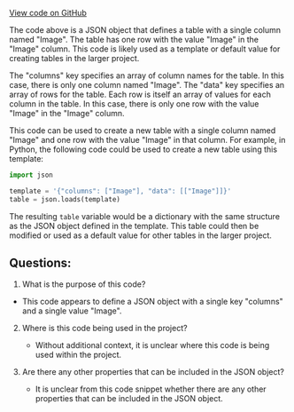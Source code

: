 [View code on GitHub](https://github.com/wandb/weave/examples/app/wandb/run-20230620_192556-f05k0qha/files/media/table/table_0_9982ca78f8148857dcb6.table.json)

The code above is a JSON object that defines a table with a single column named "Image". The table has one row with the value "Image" in the "Image" column. This code is likely used as a template or default value for creating tables in the larger project. 

The "columns" key specifies an array of column names for the table. In this case, there is only one column named "Image". The "data" key specifies an array of rows for the table. Each row is itself an array of values for each column in the table. In this case, there is only one row with the value "Image" in the "Image" column.

This code can be used to create a new table with a single column named "Image" and one row with the value "Image" in that column. For example, in Python, the following code could be used to create a new table using this template:

```python
import json

template = '{"columns": ["Image"], "data": [["Image"]]}'
table = json.loads(template)
```

The resulting `table` variable would be a dictionary with the same structure as the JSON object defined in the template. This table could then be modified or used as a default value for other tables in the larger project.
## Questions: 
 1. What is the purpose of this code?
   - This code appears to define a JSON object with a single key "columns" and a single value "Image".

2. Where is this code being used in the project?
   - Without additional context, it is unclear where this code is being used within the project.

3. Are there any other properties that can be included in the JSON object?
   - It is unclear from this code snippet whether there are any other properties that can be included in the JSON object.